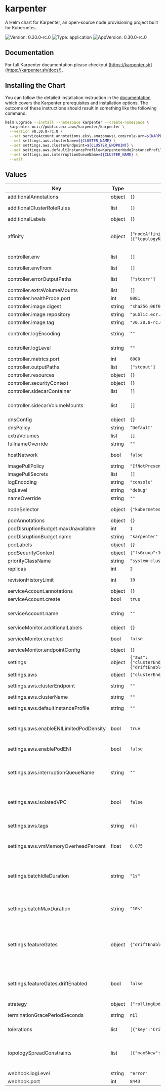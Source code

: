 # karpenter

A Helm chart for Karpenter, an open-source node provisioning project built for Kubernetes.

![Version: 0.30.0-rc.0](https://img.shields.io/badge/Version-0.30.0--rc.0-informational?style=flat-square) ![Type: application](https://img.shields.io/badge/Type-application-informational?style=flat-square) ![AppVersion: 0.30.0-rc.0](https://img.shields.io/badge/AppVersion-0.30.0--rc.0-informational?style=flat-square)

## Documentation

For full Karpenter documentation please checkout [https://karpenter.sh](https://karpenter.sh/docs/).

## Installing the Chart

You can follow the detailed installation instruction in the [documentation](https://karpenter.sh/docs/getting-started/getting-started-with-karpenter/#install) which covers the Karpenter prerequisites and installation options. The outcome of these instructions should result in something like the following command.
 
```bash
helm upgrade --install --namespace karpenter --create-namespace \
  karpenter oci://public.ecr.aws/karpenter/karpenter \
  --version v0.30.0-rc.0 \
  --set serviceAccount.annotations.eks\.amazonaws\.com/role-arn=${KARPENTER_IAM_ROLE_ARN} \
  --set settings.aws.clusterName=${CLUSTER_NAME} \
  --set settings.aws.clusterEndpoint=${CLUSTER_ENDPOINT} \
  --set settings.aws.defaultInstanceProfile=KarpenterNodeInstanceProfile-${CLUSTER_NAME} \
  --set settings.aws.interruptionQueueName=${CLUSTER_NAME} \
  --wait
```

## Values

| Key | Type | Default | Description |
|-----|------|---------|-------------|
| additionalAnnotations | object | `{}` | Additional annotations to add into metadata. |
| additionalClusterRoleRules | list | `[]` | Specifies additional rules for the core ClusterRole. |
| additionalLabels | object | `{}` | Additional labels to add into metadata. |
| affinity | object | `{"nodeAffinity":{"requiredDuringSchedulingIgnoredDuringExecution":{"nodeSelectorTerms":[{"matchExpressions":[{"key":"karpenter.sh/provisioner-name","operator":"DoesNotExist"}]}]}},"podAntiAffinity":{"requiredDuringSchedulingIgnoredDuringExecution":[{"topologyKey":"kubernetes.io/hostname"}]}}` | Affinity rules for scheduling the pod. If an explicit label selector is not provided for pod affinity or pod anti-affinity one will be created from the pod selector labels. |
| controller.env | list | `[]` | Additional environment variables for the controller pod. |
| controller.envFrom | list | `[]` |  |
| controller.errorOutputPaths | list | `["stderr"]` | Controller errorOutputPaths - default to stderr only |
| controller.extraVolumeMounts | list | `[]` | Additional volumeMounts for the controller pod. |
| controller.healthProbe.port | int | `8081` | The container port to use for http health probe. |
| controller.image.digest | string | `"sha256:06f08a2c9b5125a2da57936a5ccfb54e5796677e247fb0bb960e70e79242a147"` | SHA256 digest of the controller image. |
| controller.image.repository | string | `"public.ecr.aws/karpenter/controller"` | Repository path to the controller image. |
| controller.image.tag | string | `"v0.30.0-rc.0"` | Tag of the controller image. |
| controller.logEncoding | string | `""` | Controller log encoding, defaults to the global log encoding |
| controller.logLevel | string | `""` | Controller log level, defaults to the global log level |
| controller.metrics.port | int | `8000` | The container port to use for metrics. |
| controller.outputPaths | list | `["stdout"]` | Controller outputPaths - default to stdout only |
| controller.resources | object | `{}` | Resources for the controller pod. |
| controller.securityContext | object | `{}` | SecurityContext for the controller container. |
| controller.sidecarContainer | list | `[]` | Additional sidecarContainer config |
| controller.sidecarVolumeMounts | list | `[]` | Additional volumeMounts for the sidecar - this will be added to the volume mounts on top of extraVolumeMounts |
| dnsConfig | object | `{}` | Configure DNS Config for the pod |
| dnsPolicy | string | `"Default"` | Configure the DNS Policy for the pod |
| extraVolumes | list | `[]` | Additional volumes for the pod. |
| fullnameOverride | string | `""` | Overrides the chart's computed fullname. |
| hostNetwork | bool | `false` | Bind the pod to the host network. This is required when using a custom CNI. |
| imagePullPolicy | string | `"IfNotPresent"` | Image pull policy for Docker images. |
| imagePullSecrets | list | `[]` | Image pull secrets for Docker images. |
| logEncoding | string | `"console"` | Global log encoding |
| logLevel | string | `"debug"` | Global log level |
| nameOverride | string | `""` | Overrides the chart's name. |
| nodeSelector | object | `{"kubernetes.io/os":"linux"}` | Node selectors to schedule the pod to nodes with labels. |
| podAnnotations | object | `{}` | Additional annotations for the pod. |
| podDisruptionBudget.maxUnavailable | int | `1` |  |
| podDisruptionBudget.name | string | `"karpenter"` |  |
| podLabels | object | `{}` | Additional labels for the pod. |
| podSecurityContext | object | `{"fsGroup":1000}` | SecurityContext for the pod. |
| priorityClassName | string | `"system-cluster-critical"` | PriorityClass name for the pod. |
| replicas | int | `2` | Number of replicas. |
| revisionHistoryLimit | int | `10` | The number of old ReplicaSets to retain to allow rollback. |
| serviceAccount.annotations | object | `{}` | Additional annotations for the ServiceAccount. |
| serviceAccount.create | bool | `true` | Specifies if a ServiceAccount should be created. |
| serviceAccount.name | string | `""` | The name of the ServiceAccount to use. If not set and create is true, a name is generated using the fullname template. |
| serviceMonitor.additionalLabels | object | `{}` | Additional labels for the ServiceMonitor. |
| serviceMonitor.enabled | bool | `false` | Specifies whether a ServiceMonitor should be created. |
| serviceMonitor.endpointConfig | object | `{}` | Endpoint configuration for the ServiceMonitor. |
| settings | object | `{"aws":{"clusterEndpoint":"","clusterName":"","defaultInstanceProfile":"","enableENILimitedPodDensity":true,"enablePodENI":false,"interruptionQueueName":"","isolatedVPC":false,"tags":null,"vmMemoryOverheadPercent":0.075},"batchIdleDuration":"1s","batchMaxDuration":"10s","featureGates":{"driftEnabled":false}}` | Global Settings to configure Karpenter |
| settings.aws | object | `{"clusterEndpoint":"","clusterName":"","defaultInstanceProfile":"","enableENILimitedPodDensity":true,"enablePodENI":false,"interruptionQueueName":"","isolatedVPC":false,"tags":null,"vmMemoryOverheadPercent":0.075}` | AWS-specific configuration values |
| settings.aws.clusterEndpoint | string | `""` | Cluster endpoint. If not set, will be discovered during startup (EKS only) |
| settings.aws.clusterName | string | `""` | Cluster name. |
| settings.aws.defaultInstanceProfile | string | `""` | The default instance profile to use when launching nodes |
| settings.aws.enableENILimitedPodDensity | bool | `true` | Indicates whether new nodes should use ENI-based pod density DEPRECATED: Use `.spec.kubeletConfiguration.maxPods` to set pod density on a per-provisioner basis |
| settings.aws.enablePodENI | bool | `false` | If true then instances that support pod ENI will report a vpc.amazonaws.com/pod-eni resource |
| settings.aws.interruptionQueueName | string | `""` | interruptionQueueName is disabled if not specified. Enabling interruption handling may require additional permissions on the controller service account. Additional permissions are outlined in the docs. |
| settings.aws.isolatedVPC | bool | `false` | If true then assume we can't reach AWS services which don't have a VPC endpoint This also has the effect of disabling look-ups to the AWS pricing endpoint |
| settings.aws.tags | string | `nil` | The global tags to use on all AWS infrastructure resources (launch templates, instances, etc.) across node templates |
| settings.aws.vmMemoryOverheadPercent | float | `0.075` | The VM memory overhead as a percent that will be subtracted from the total memory for all instance types |
| settings.batchIdleDuration | string | `"1s"` | The maximum amount of time with no new ending pods that if exceeded ends the current batching window. If pods arrive faster than this time, the batching window will be extended up to the maxDuration. If they arrive slower, the pods will be batched separately. |
| settings.batchMaxDuration | string | `"10s"` | The maximum length of a batch window. The longer this is, the more pods we can consider for provisioning at one time which usually results in fewer but larger nodes. |
| settings.featureGates | object | `{"driftEnabled":false}` | Feature Gate configuration values. Feature Gates will follow the same graduation process and requirements as feature gates in Kubernetes. More information here https://kubernetes.io/docs/reference/command-line-tools-reference/feature-gates/#feature-gates-for-alpha-or-beta-features |
| settings.featureGates.driftEnabled | bool | `false` | driftEnabled is in ALPHA and is disabled by default. Setting driftEnabled to true enables the drift deprovisioner to watch for drift between currently deployed nodes and the desired state of nodes set in provisioners and node templates |
| strategy | object | `{"rollingUpdate":{"maxUnavailable":1}}` | Strategy for updating the pod. |
| terminationGracePeriodSeconds | string | `nil` | Override the default termination grace period for the pod. |
| tolerations | list | `[{"key":"CriticalAddonsOnly","operator":"Exists"}]` | Tolerations to allow the pod to be scheduled to nodes with taints. |
| topologySpreadConstraints | list | `[{"maxSkew":1,"topologyKey":"topology.kubernetes.io/zone","whenUnsatisfiable":"ScheduleAnyway"}]` | Topology spread constraints to increase the controller resilience by distributing pods across the cluster zones. If an explicit label selector is not provided one will be created from the pod selector labels. |
| webhook.logLevel | string | `"error"` |  |
| webhook.port | int | `8443` | The container port to use for the webhook. |

